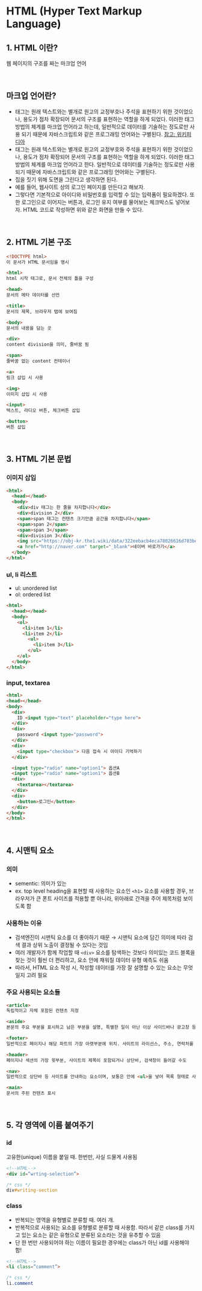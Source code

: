 # HTML (Hyper Text Markup Language)

## 1. HTML 이란?

웹 페이지의 구조를 짜는 마크업 언어

<br/>

## 마크업 언어란?

- 태그는 원래 텍스트와는 별개로 원고의 교정부호나 주석을 표현하기 위한 것이었으나, 용도가 점차 확장되어 문서의 구조를 표현하는 역할을 하게 되었다. 이러한 태그 방법의 체계를 마크업 언어라고 하는데, 일반적으로 데이터를 기술하는 정도로만 사용 되기 때문에 자바스크립트와 같은 프로그래밍 언어와는 구별된다. [참고: 위키피디아](https://ko.wikipedia.org/wiki/%EB%A7%88%ED%81%AC%EC%97%85_%EC%96%B8%EC%96%B4)
- 태그는 원래 텍스트와는 별개로 원고의 교정부호와 주석을 표현하기 위한 것이었으나, 용도가 점차 확장되어 문서의 구조를 표현하는 역할을 하게 되었다. 이러한 태그 방법의 체계를 마크업 언어라고 한다. 일반적으로 데이터를 기술하는 정도로만 사용되기 때문에 자바스크립트와 같은 프로그래밍 언어와는 구별된다.
- 집을 짓기 위해 도면을 그린다고 생각하면 된다.
- 예를 들어, 웹사이트 상의 로그인 페이지를 만든다고 해보자.
- 그렇다면 기본적으로 아이디와 비밀번호를 입력할 수 있는 입력폼이 필요하겠다. 또한 로그인으로 이어지는 버튼과, 로그인 유지 여부를 물어보는 체크박스도 넣어보자. HTML 코드로 작성하면 위와 같은 화면을 만들 수 있다.

<br/>

## 2. HTML 기본 구조

```html
<!DOCTYPE html> 
이 문서가 HTML 문서임을 명시

<html>
html 시작 태그로, 문서 전체의 틀을 구성

<head>
문서의 메타 데이터를 선언

<title>
문서의 제목, 브라우저 탭에 보여짐

<body>
문서의 내용을 담는 곳

<div>
content division을 의미, 줄바꿈 됨

<span>
줄바꿈 없는 content 컨테이너

<a>
링크 삽입 시 사용

<img>
이미지 삽입 시 사용

<input>
텍스트, 라디오 버튼, 체크버튼 삽입

<button>
버튼 삽입
```

<br/>

## 3. HTML 기본 문법

### 이미지 삽입

```html
<html>
  <head></head>
  <body>
    <div>div 태그는 한 줄을 차지합니다</div>
    <div>division 2</div>
    <span>span 태그는 컨텐츠 크기만큼 공간을 차지합니다</span>
    <span>span 2</span>
    <span>span 3</span>
    <div>division 3</div>
    <img src="https://obj-kr.the1.wiki/data/322eebacb4eca78026616d703becbd9828ecb9b4ecb9b4ec98a4ed9484eba08ceca68820eab3b5ec8b9dec82aceca784292e706e67.png">
    <a href="http://naver.com" target="_blank">네이버 바로가기</a>
  </body>
</html>
```

### ul, li 리스트

- ul: unordered list
- ol: ordered list

```html
<html>
  <head></head>
  <body>
    <ol>
      <li>item 1</li>
      <li>item 2</li>
        <ul>
          <li>item 3</li>
        </ul>
    </ol>
  </body>
</html>
```

### input, textarea

```html
<html>
<head></head>
<body>
  <div>
    ID <input type="text" placeholder="type here">
  </div>
  <div>
    password <input type="password">
  </div>
  <div>
    <input type="checkbox"> 다음 접속 시 아이디 기억하기
  </div>

  <input type="radio" name="option1"> 옵션A
  <input type="radio" name="option1"> 옵션B
  <div>
    <textarea></textarea>
  </div>
  <div>
    <button>로그인</button>
  </div>
</body>
</html>
```

<br/>

## 4. 시맨틱 요소

### 의미

- sementic: 의미가 있는
- ex. top level heading을 표현할 때 사용하는 요소인 `<h1>` 요소를 사용할 경우, 브라우저가 큰 폰트 사이즈를 적용할 뿐 아니라, 위아래로 간격을 주어 제목처럼 보이도록 함

### 사용하는 이유

- 검색엔진이 시맨틱 요소를 더 좋아하기 때문 → 시맨틱 요소에 담긴 의미에 따라 검색 결과 상위 노출이 결정될 수 있다는 것임
- 여러 개발자가 함께 작업할 때 `<div>` 요소를 탐색하는 것보다 의미있는 코드 블록을 찾는 것이 훨씬 더 편리하고, 요소 안에 채워질 데이터 유형 예측도 쉬움
- 따라서, HTML 요소 작성 시, 작성할 데이터를 가장 잘 설명할 수 있는 요소는 무엇일지 고려 필요

### 주요 사용되는 요소들

```html
<article>
독립적이고 자체 포함된 컨텐츠 지정

<aside>
본문의 주요 부분을 표시하고 남은 부분을 설명, 특별한 일이 아닌 이상 사이드바나 광고창 등 중요하지 않은 부분에 사용

<footer> 
일반적으로 페이지나 해당 파트의 가장 아랫부분에 위치. 사이트의 라이선스, 주소, 연락처를 넣을 때 사용

<header>
페이지나 섹션의 가장 윗부분, 사이트의 제목이 포함되거나 상단바, 검색창이 들어갈 수도

<nav>
일반적으로 상단바 등 사이트를 안내하는 요소이며, 보통은 안에 <ul>을 넣어 목록 형태로 사용

<main>
문서의 주된 컨텐츠 표시
```

<br/>

## 5. 각 영역에 이름 붙여주기

### id

고유한(unique) 이름을 붙일 때. 한번만, 사실 드물게 사용됨

```html
<!--HTML-->
<div id=”wrting-selection”>
```

```css
/* css */
div#writing-section
```

### class

- 반복되는 영역을 유형별로 분류할 때. 여러 개.
- 반복적으로 사용되는 요소를 유형별로 분류할 때 사용함. 따라서 같은 class를 가지고 있는 요소는 같은 유형으로 분류된 요소라는 것을 유추할 수 있음
- 단 한 번만 사용되어야 하는 이름이 필요한 경우에는 class가 아닌 id를 사용해야 함!

```html
<!--HTML-->
<li class=”comment”>
```

```css
/* css */
li.comment
```
